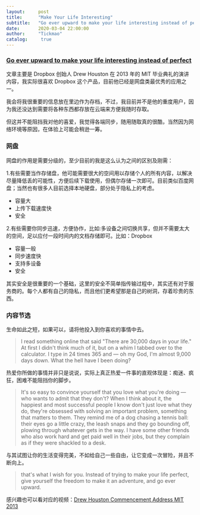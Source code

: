 ```yaml
---
layout:     post
title:      "Make Your Life Interesting"
subtitle:   "Go ever upward to make your life interesting instead of perfect."
date:       2020-03-04 22:00:00
author:     "Tickmao"
catalog:     true
---
```


### [Go ever upward to make your life interesting instead of perfect](http://news.mit.edu/2013/commencement-address-houston-0607?utm_source=wanqu.co)

文章主要是 Dropbox 创始人 Drew Houston 在 2013 年的 MIT 毕业典礼的演讲内容，我实际很喜欢 Dropbox 这个产品，目前他已经是网盘类最优秀的应用之一。

我会将我很重要的信息放在里边作为存档，不过，我目前并不是他的重度用户，因为我还没达到需要将各种东西都存放在云端来方便我随时存取。

但这并不能阻挡我对他的喜爱，我觉得各端同步，随用随取真的很酷，当然因为网络环境等原因，在体验上可能会稍逊一筹。

### 网盘

网盘的作用是需要分级的，至少目前的我是这么认为之间的区别及刚需：

1.有些需要当作存储盘，他可能需要很大的空间用以存储个人的所有内容，以解决尽量降低丢的可能性，方便后续下载使用，但偶尔存储一次即可。目前类似百度网盘；当然也有很多人目前选择本地硬盘，部分处于隐私上的考虑。
 - 容量大
 - 上传下载速度快
 - 安全


2.有些需要你同步迅速，方便协作，比如:多设备之间切换共享，但并不需要太大的空间，足以应付一段时间内的文档存储即可。比如：Dropbox
 - 容量一般
 - 同步速度快
 - 支持多设备
 - 安全

其实安全是很重要的一个基础，这里的安全不简单指传输过程中，其实还有对于服务商的。每个人都有自己的隐私，而且他们更希望那是自己的树洞，存着珍贵的东西。

### 内容节选

生命如此之短，如果可以，请将他投入到你喜欢的事情中去。

>  I read something online that said "There are 30,000 days in your life." At first I didn't think much of it, but on a whim I tabbed over to the calculator. I type in 24 times 365 and — oh my God, I'm almost 9,000 days down. What the hell have I been doing?

热爱你所做的事情并非只是说说，实际上真正热爱一件事的直观体现是：痴迷、疯狂，困难不能阻挡你的脚步。

> It's so easy to convince yourself that you love what you're doing — who wants to admit that they don't? When I think about it, the happiest and most successful people I know don't just love what they do, they're obsessed with solving an important problem, something that matters to them. They remind me of a dog chasing a tennis ball: their eyes go a little crazy, the leash snaps and they go bounding off, plowing through whatever gets in the way. I have some other friends who also work hard and get paid well in their jobs, but they complain as if they were shackled to a desk.

与其试图让你的生活变得完美，不如给自己一些自由，让它变成一次冒险，并且不断向上。

> that's what I wish for you. Instead of trying to make your life perfect, give yourself the freedom to make it an adventure, and go ever upward.

感兴趣也可以看对应的视频：[Drew Houston Commencement Address MIT 2013](https://www.youtube.com/watch?v=6inri5ggyK4)

